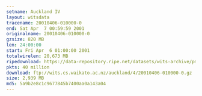 ```yaml
---
setname: Auckland IV
layout: witsdata
tracename: 20010406-010000-0
end: Sat Apr  7 00:59:59 2001
originalname: 20010406-010000-0
gzsize: 820 MB
len: 24:00:00
start: Fri Apr  6 01:00:00 2001
totalwirelen: 20,673 MB
ripedownload: https://data-repository.ripe.net/datasets/wits-archive/pma/long/auck/4//20010406-010000-0.gz
pkts: 40 million
download: ftp://wits.cs.waikato.ac.nz/auckland/4/20010406-010000-0.gz
size: 2,939 MB
md5: 5a9b2e8c1c9677845b7400aa0a143a04
---
```

